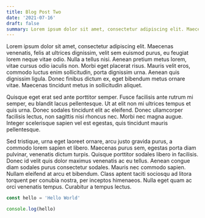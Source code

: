 ```yaml
---
title: Blog Post Two
date: '2021-07-16'
draft: false
summary: Lorem ipsum dolor sit amet, consectetur adipiscing elit. Maecenas venenatis, felis at ultrices dignissim, velit sem euismod purus, eu feugiat lorem neque vitae odio. Nulla a tellus nisi. Aenean pretium metus lorem, vitae cursus odio iaculis non. Morbi eget placerat risus. Mauris velit eros, commodo luctus enim sollicitudin, porta dignissim urna. Aenean quis dignissim ligula. Donec finibus dictum ex, eget bibendum metus ornare vitae. Maecenas tincidunt metus in sollicitudin aliquet.
---
```


Lorem ipsum dolor sit amet, consectetur adipiscing elit. Maecenas venenatis, felis at ultrices dignissim, velit sem euismod purus, eu feugiat lorem neque vitae odio. Nulla a tellus nisi. Aenean pretium metus lorem, vitae cursus odio iaculis non. Morbi eget placerat risus. Mauris velit eros, commodo luctus enim sollicitudin, porta dignissim urna. Aenean quis dignissim ligula. Donec finibus dictum ex, eget bibendum metus ornare vitae. Maecenas tincidunt metus in sollicitudin aliquet.

Quisque eget erat sed ante porttitor semper. Fusce facilisis ante rutrum mi semper, eu blandit lacus pellentesque. Ut at elit non mi ultrices tempus et quis urna. Donec sodales tincidunt elit ac eleifend. Donec ullamcorper facilisis lectus, non sagittis nisi rhoncus nec. Morbi nec magna augue. Integer scelerisque sapien vel est egestas, quis tincidunt mauris pellentesque.

Sed tristique, urna eget laoreet ornare, arcu justo gravida purus, a commodo lorem sapien et libero. Maecenas purus sem, egestas porta diam pulvinar, venenatis dictum turpis. Quisque porttitor sodales libero in facilisis. Donec id velit quis dolor maximus venenatis ac eu tellus. Aenean congue diam sodales purus consectetur sodales. Mauris nec commodo sapien. Nullam eleifend at arcu et bibendum. Class aptent taciti sociosqu ad litora torquent per conubia nostra, per inceptos himenaeos. Nulla eget quam ac orci venenatis tempus. Curabitur a tempus lectus.

```js
const hello = 'Hello World'

console.log(hello)
```

